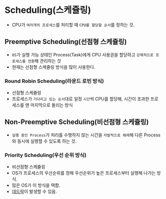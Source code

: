 # Scheduling(스케쥴링)
- CPU가 `여러개의 프로세스`를 처리할 때 `CPU를 할당할 순서`를 정하는 것.

## Preemptive Scheduling(선점형 스케쥴링)
- `OS`가 실행 가능 상태인 Process(Task)에게 CPU 사용권을 할당하고 `강제적으로 프로세스를 전환`해 관리하는 것
- 현재는 선점형 스케쥴링 방식을 많이 사용한다. 

### Round Robin Scheduling(라운드 로빈 방식)
- 선점형 스케쥴링
- 프로세스가 `기다리고 있는 순서`대로 일정 `시간`씩 CPU를 할당해, 시간이 초과한 프로세스를 맨 마지막으로 돌리는 방식

## Non-Preemptive Scheduling(비선점형 스케쥴링)
- `실행 중인 Process`가 처리를 수행하지 않는 시간을 `자발적으로 해제`해 다른 Process와 동시에 실행할 수 있도록 하는 것.

### Priority Scheduling(우선 순위 방식)
- 비선점형 스케쥴링
- OS가 프로세스의 우선순위를 정해 우선순위가 높은 프로세스부터 실행해 나가는 방식.
- 많은 OS가 이 방식을 택함.
- [데드락](/OS/DeadLock.md)이 발생할 수 있음.


